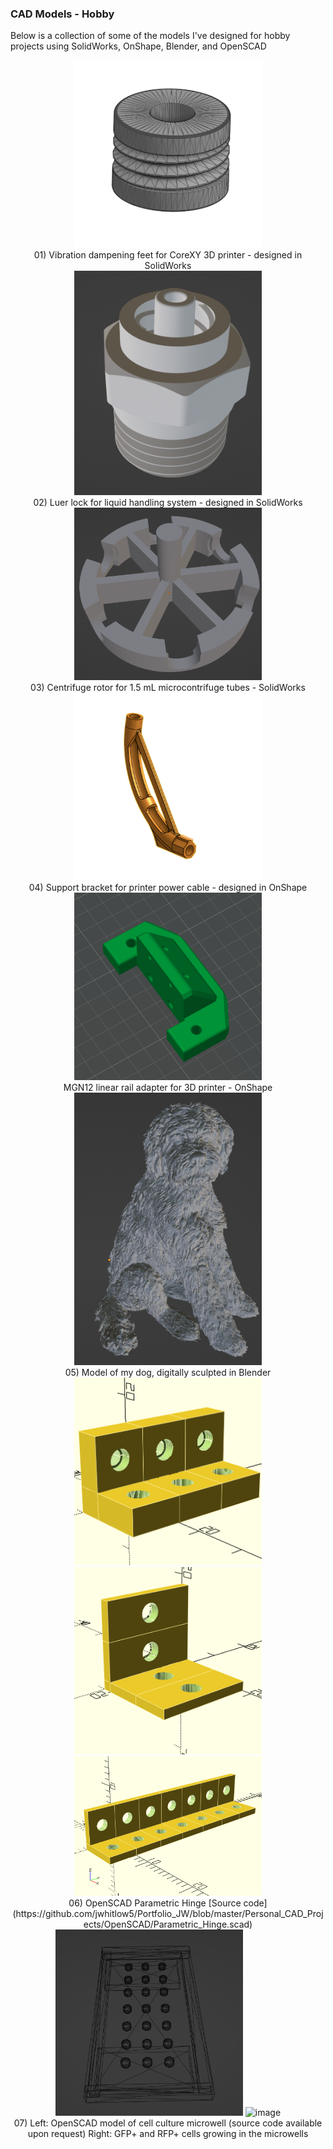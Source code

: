 ### CAD Models - Hobby
Below is a collection of some of the models I've designed for hobby projects using SolidWorks, OnShape, Blender, and OpenSCAD

<div align="center">
<img width="300" alt="" src="https://github.com/jwhitlow5/Portfolio_JW/blob/master/Personal_CAD_Projects/imgs/10.png">
  
<div align="center">01) Vibration dampening feet for CoreXY 3D printer - designed in SolidWorks
<div align="center">
<img width="300" alt="" src="https://github.com/jwhitlow5/Portfolio_JW/blob/master/Personal_CAD_Projects/imgs/3.png">
  
<div align="center">02) Luer lock for liquid handling system - designed in SolidWorks
<div align="center">
<img width="300" alt="" src="https://github.com/jwhitlow5/Portfolio_JW/blob/master/Personal_CAD_Projects/imgs/4.png">
  
<div align="center">03) Centrifuge rotor for 1.5 mL microcontrifuge tubes - SolidWorks
<div align="center">
<img width="300" alt="" src="https://github.com/jwhitlow5/Portfolio_JW/blob/master/Personal_CAD_Projects/imgs/9.png">
  
<div align="center">04) Support bracket for printer power cable - designed in OnShape
<div align="center">
<img width="300" alt="" src="https://github.com/jwhitlow5/Portfolio_JW/blob/master/Personal_CAD_Projects/imgs/11.png">
  
<div align="center">MGN12 linear rail adapter for 3D printer - OnShape
  
<div align="center">
<img width="300" alt="" src="https://github.com/jwhitlow5/Portfolio_JW/blob/master/Personal_CAD_Projects/imgs/5.png">
<div align="center">05) Model of my dog, digitally sculpted in Blender</div>

<div align="center">
<img width="300" alt="" src="https://github.com/jwhitlow5/Portfolio_JW/blob/master/Personal_CAD_Projects/OpenSCAD/Parametric_hinge1.png">
<img width="300" alt="" src="https://github.com/jwhitlow5/Portfolio_JW/blob/master/Personal_CAD_Projects/OpenSCAD/Parametric_hinge2.png">
<img width="300" alt="" src="https://github.com/jwhitlow5/Portfolio_JW/blob/master/Personal_CAD_Projects/OpenSCAD/Parametric_hinge3.png">

<div align="center">06) OpenSCAD Parametric Hinge
[Source code](https://github.com/jwhitlow5/Portfolio_JW/blob/master/Personal_CAD_Projects/OpenSCAD/Parametric_Hinge.scad)
  
<div align="center">
<img width="300" alt="" src="https://github.com/jwhitlow5/Portfolio_JW/blob/master/Personal_CAD_Projects/imgs/2.png">
<img width="300" alt="image" src="https://github.com/jwhitlow5/Portfolio_JW/assets/9408895/77cb7787-361d-4021-aa55-6093ecef38ff">

<div align="center">07) Left: OpenSCAD model of cell culture microwell (source code available upon request) Right: GFP+ and RFP+ cells growing in the microwells
  
</div>
